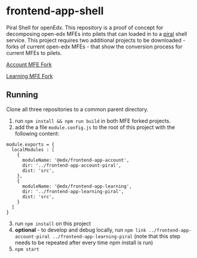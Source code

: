 # frontend-app-shell
Piral Shell for openEdx. This repository is a proof of concept for decomposing open-edx MFEs into pilets that can loaded in to a [piral](https://piral.io) shell service. This project requires two additional projects to be downloaded - forks of current open-edx MFEs - that show the conversion process for current MFEs to pilets.

[Account MFE Fork](https://github.com/hammerlabs-net/frontend-app-account-piral/tree/pilet-convert)

[Learning MFE Fork](https://github.com/hammerlabs-net/frontend-app-learning-piral/tree/pilet-convert)

## Running
Clone all three repositories to a common parent directory. 

1) run `npm install && npm run build` in both MFE forked projects.
2) add the a file `module.config.js` to the root of this project with the following content:

```
module.exports = {
  localModules : [
    {
      moduleName: '@edx/frontend-app-account',
      dir: '../frontend-app-account-piral', 
      dist: 'src',
    },
    {
      moduleName: '@edx/frontend-app-learning',
      dir: '../frontend-app-learning-piral', 
      dist: 'src',
    }
  ]
}
```
3) run `npm install` on this project
4) **optional** - to develop and debug locally, run `npm link ../frontend-app-account-piral ../frontend-app-learning-piral` (note that this step needs to be repeated after every time npm install is run)
5) `npm start`


  

